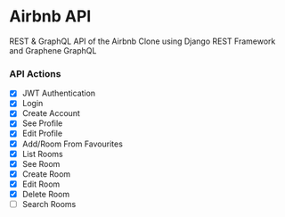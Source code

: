 # Airbnb API

REST & GraphQL API of the Airbnb Clone using Django REST Framework and Graphene GraphQL

### API Actions

- [x] JWT Authentication
- [x] Login
- [x] Create Account
- [x] See Profile
- [X] Edit Profile
- [x] Add/Room From Favourites
- [x] List Rooms
- [x] See Room
- [x] Create Room
- [x] Edit Room
- [x] Delete Room
- [ ] Search Rooms